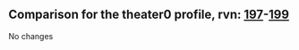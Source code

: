 ## Comparison for the theater0 profile, rvn: [197](https://github.com/PRO100KatYT/FortniteProfileRevisions/tree/main/profiles/theater0/197%20theater0.json)-[199](https://github.com/PRO100KatYT/FortniteProfileRevisions/tree/main/profiles/theater0/199%20theater0.json)

No changes
